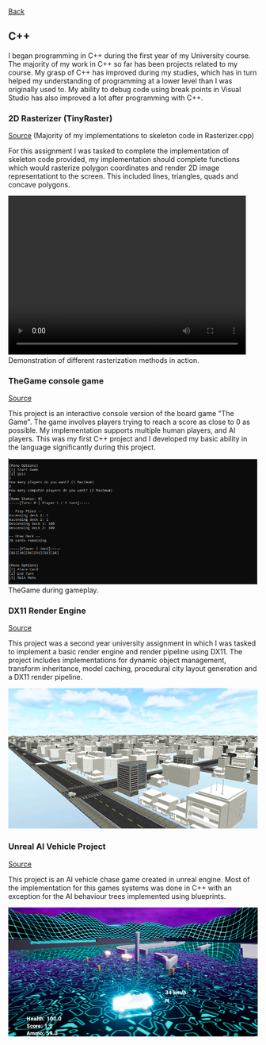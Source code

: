 [Back](https://dhog10.github.io/portfolio/)

## C++
I began programming in C++ during the first year of my University course. The majority of my work in C++ so far has been projects related to my course. My grasp of C++ has improved during my studies, which has in turn helped my understanding of programming at a lower level than I was originally used to. My ability to debug code using break points in Visual Studio has also improved a lot after programming with C++.

### 2D Rasterizer (TinyRaster)
[Source](https://github.com/dhog10/TinyRaster)
(Majority of my implementations to skeleton code in Rasterizer.cpp)

For this assignment I was tasked to complete the implementation of skeleton code provided, my implementation should complete functions which would rasterize polygon coordinates and render 2D image representationt to the screen. This included lines, triangles, quads and concave polygons.

<video width="480" height="320" controls="controls">
  <source src="images/tinyraster.mp4" type="video/mp4">
</video>
Demonstration of different rasterization methods in action.

### TheGame console game
[Source](https://github.com/dhog10/TheGameRework)

This project is an interactive console version of the board game "The Game". The game involves players trying to reach a score as close to 0 as possible. My implementation supports multiple human players, and AI players. This was my first C++ project and I developed my basic ability in the language significantly during this project.

![TheGame](images/thegame.png)
TheGame during gameplay.

### DX11 Render Engine
[Source](https://github.com/dhog10/Yr2_DX11Assignment)

This project was a second year university assignment in which I was tasked to implement a basic render engine and render pipeline using DX11. The project includes implementations for dynamic object management, transform inheritance, model caching, procedural city layout generation and a DX11 render pipeline.

![TheGame](images/dx11renderengine.png)

### Unreal AI Vehicle Project
[Source](https://github.com/dhog10/Yr2VehicleProject)

This project is an AI vehicle chase game created in unreal engine. Most of the implementation for this games systems was done in C++ with an exception for the AI behaviour trees implemented using blueprints.

![TheGame](images/yr2vehicleproject.png)

